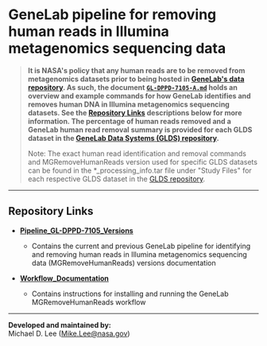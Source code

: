 # GeneLab pipeline for removing human reads in Illumina metagenomics sequencing data

> **It is NASA's policy that any human reads are to be removed from metagenomics datasets prior to being hosted in [GeneLab's data repository](https://genelab-data.ndc.nasa.gov/genelab/projects). As such, the document [`GL-DPPD-7105-A.md`](Pipeline_GL-DPPD-7105_Versions/GL-DPPD-7105-A.md) holds an overview and example commands for how GeneLab identifies and removes human DNA in Illumina metagenomics sequencing datasets. See the [Repository Links](#repository-links) descriptions below for more information. The percentage of human reads removed and a GeneLab human read removal summary is provided for each GLDS dataset in the [GeneLab Data Systems (GLDS) repository](https://genelab-data.ndc.nasa.gov/genelab/projects).**  
> 
> Note: The exact human read identification and removal commands and MGRemoveHumanReads version used for specific GLDS datasets can be found in the *_processing_info.tar file under "Study Files" for each respective GLDS dataset in the [GLDS repository](https://genelab-data.ndc.nasa.gov/genelab/projects). 

---

## Repository Links

* [**Pipeline_GL-DPPD-7105_Versions**](Pipeline_GL-DPPD-7105_Versions)

  - Contains the current and previous GeneLab pipeline for identifying and removing human reads in Illumina metagenomics sequencing data (MGRemoveHumanReads) versions documentation

* [**Workflow_Documentation**](Workflow_Documentation)

  - Contains instructions for installing and running the GeneLab MGRemoveHumanReads workflow

---

**Developed and maintained by:**  
Michael D. Lee (Mike.Lee@nasa.gov)
